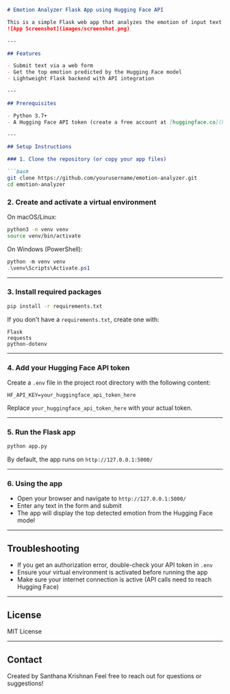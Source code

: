 

````markdown
# Emotion Analyzer Flask App using Hugging Face API

This is a simple Flask web app that analyzes the emotion of input text using the Hugging Face Inference API with the `bhadresh-savani/distilbert-base-uncased-emotion` model.
![App Screenshot](images/screenshot.png)

---

## Features

- Submit text via a web form
- Get the top emotion predicted by the Hugging Face model
- Lightweight Flask backend with API integration

---

## Prerequisites

- Python 3.7+
- A Hugging Face API token (create a free account at [huggingface.co](https://huggingface.co) and get your token from your profile settings)

---

## Setup Instructions

### 1. Clone the repository (or copy your app files)

```bash
git clone https://github.com/yourusername/emotion-analyzer.git
cd emotion-analyzer
````

### 2. Create and activate a virtual environment

On macOS/Linux:

```bash
python3 -m venv venv
source venv/bin/activate
```

On Windows (PowerShell):

```powershell
python -m venv venv
.\venv\Scripts\Activate.ps1
```

---

### 3. Install required packages

```bash
pip install -r requirements.txt
```

If you don't have a `requirements.txt`, create one with:

```
Flask
requests
python-dotenv
```

---

### 4. Add your Hugging Face API token

Create a `.env` file in the project root directory with the following content:

```
HF_API_KEY=your_huggingface_api_token_here
```

Replace `your_huggingface_api_token_here` with your actual token.

---

### 5. Run the Flask app

```bash
python app.py
```

By default, the app runs on `http://127.0.0.1:5000/`

---

### 6. Using the app

* Open your browser and navigate to `http://127.0.0.1:5000/`
* Enter any text in the form and submit
* The app will display the top detected emotion from the Hugging Face model

---

## Troubleshooting

* If you get an authorization error, double-check your API token in `.env`
* Ensure your virtual environment is activated before running the app
* Make sure your internet connection is active (API calls need to reach Hugging Face)

---

## License

MIT License

---

## Contact

Created by Santhana Krishnan
Feel free to reach out for questions or suggestions!

